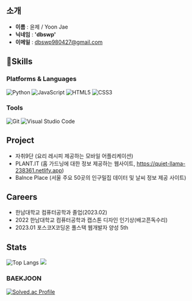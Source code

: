 ## **소개**
- **이름** : 윤제 / Yoon Jae
- **닉네임** : **'dbswp'**
- **이메일** : dbswp980427@gmail.com

## 💪Skills
### Platforms & Languages
![Python](https://img.shields.io/badge/Python-3776AB.svg?&style=for-the-badge&logo=Python&logoColor=white)
![JavaScript](https://img.shields.io/badge/JavaScript-F7DF1E.svg?&style=for-the-badge&logo=JavaScript&logoColor=white)
![HTML5](https://img.shields.io/badge/HTML5-E34F26.svg?&style=for-the-badge&logo=HTML5&logoColor=white)
![CSS3](https://img.shields.io/badge/CSS3-1572B6.svg?&style=for-the-badge&logo=CSS3&logoColor=white)

### Tools
![Git](https://img.shields.io/badge/Git-F05032.svg?&style=for-the-badge&logo=Git&logoColor=white)
![Visual Studio Code](https://img.shields.io/badge/Visual%20Studio%20Code-007ACC.svg?&style=for-the-badge&logo=Visual%20Studio%20Code&logoColor=white)

## Project
- 자취9단 (요리 레시피 제공하는 모바일 어플리케이션)
- PLANT.IT (홈 가드닝에 대한 정보 제공하는 웹사이트, https://quiet-llama-238361.netlify.app)
- Balnce Place (서울 주요 50곳의 인구밀집 데이터 및 날씨 정보 제공 사이트)

## Careers
- 한남대학교 컴퓨터공학과 졸업(2023.02)
- 2022 한남대학교 컴퓨터공학과 캡스톤 디자인 인기상(배고픈독수리)
- 2023.01 포스코X코딩온 풀스택 웹개발자 양성 5th

## Stats
![Top Langs](https://github-readme-stats.vercel.app/api/top-langs/?username=dbswp&theme=dracula) 
<img src="https://github-readme-stats.vercel.app/api?username=dbswp&show_icons=true&theme=radical">

### BAEKJOON
[![Solved.ac Profile](http://mazassumnida.wtf/api/v2/generate_badge?boj=dbswp123)](https://solved.ac/dbswp123/)
